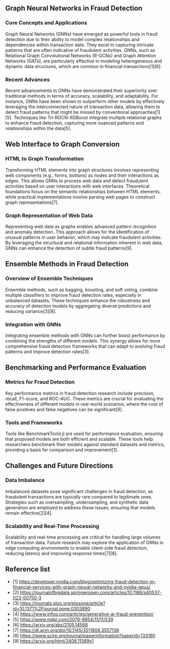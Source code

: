 ## Graph Neural Networks in Fraud Detection

### Core Concepts and Applications

Graph Neural Networks (GNNs) have emerged as powerful tools in fraud detection due to their ability to model complex relationships and dependencies within transaction data. They excel in capturing intricate patterns that are often indicative of fraudulent activities. GNNs, such as Relational Graph Convolutional Networks (R-GCNs) and Graph Attention Networks (GATs), are particularly effective in modeling heterogeneous and dynamic data structures, which are common in financial transactions[1][6].

### Recent Advances

Recent advancements in GNNs have demonstrated their superiority over traditional methods in terms of accuracy, scalability, and adaptability. For instance, GNNs have been shown to outperform other models by effectively leveraging the interconnected nature of transaction data, allowing them to detect fraud patterns that might be missed by conventional approaches[1][5]. Techniques like Tri-RGCN-XGBoost integrate multiple relational graphs to enhance fraud detection, capturing more nuanced patterns and relationships within the data[5].

## Web Interface to Graph Conversion

### HTML to Graph Transformation

Transforming HTML elements into graph structures involves representing web components (e.g., forms, buttons) as nodes and their interactions as edges. This allows GNNs to process web data and detect fraudulent activities based on user interactions with web interfaces. Theoretical foundations focus on the semantic relationships between HTML elements, while practical implementations involve parsing web pages to construct graph representations[7].

### Graph Representation of Web Data

Representing web data as graphs enables advanced pattern recognition and anomaly detection. This approach allows for the identification of unusual patterns in user behavior, which may indicate fraudulent activities. By leveraging the structural and relational information inherent in web data, GNNs can enhance the detection of subtle fraud patterns[9].

## Ensemble Methods in Fraud Detection

### Overview of Ensemble Techniques

Ensemble methods, such as bagging, boosting, and soft voting, combine multiple classifiers to improve fraud detection rates, especially in unbalanced datasets. These techniques enhance the robustness and accuracy of detection models by aggregating diverse predictions and reducing variance[3][8].

### Integration with GNNs

Integrating ensemble methods with GNNs can further boost performance by combining the strengths of different models. This synergy allows for more comprehensive fraud detection frameworks that can adapt to evolving fraud patterns and improve detection rates[3].

## Benchmarking and Performance Evaluation

### Metrics for Fraud Detection

Key performance metrics in fraud detection research include precision, recall, F1-score, and ROC-AUC. These metrics are crucial for evaluating the effectiveness of different models in real-world scenarios, where the cost of false positives and false negatives can be significant[8].

### Tools and Frameworks

Tools like BenchmarkTools.jl are used for performance evaluation, ensuring that proposed models are both efficient and scalable. These tools help researchers benchmark their models against standard datasets and metrics, providing a basis for comparison and improvement[1].

## Challenges and Future Directions

### Data Imbalance

Imbalanced datasets pose significant challenges in fraud detection, as fraudulent transactions are typically rare compared to legitimate ones. Strategies such as oversampling, undersampling, and synthetic data generation are employed to address these issues, ensuring that models remain effective[2][4].

### Scalability and Real-Time Processing

Scalability and real-time processing are critical for handling large volumes of transaction data. Future research may explore the application of GNNs in edge computing environments to enable client-side fraud detection, reducing latency and improving response times[7][8].


## Reference list
* [1] https://developer.nvidia.com/blog/optimizing-fraud-detection-in-financial-services-with-graph-neural-networks-and-nvidia-gpus/
* [2] https://journalofbigdata.springeropen.com/articles/10.1186/s40537-023-00750-3
* [3] https://journals.plos.org/plosone/article?id=10.1371%2Fjournal.pone.0303890
* [4] https://www.infoq.com/articles/generative-ai-fraud-prevention/
* [5] https://www.mdpi.com/2079-8954/11/11/539
* [6] https://arxiv.org/abs/2105.14568
* [7] https://dl.acm.org/doi/10.1145/3511808.3557136
* [8] https://www.scirp.org/journal/paperinformation?paperid=133190
* [9] https://arxiv.org/html/2406.11389v1
